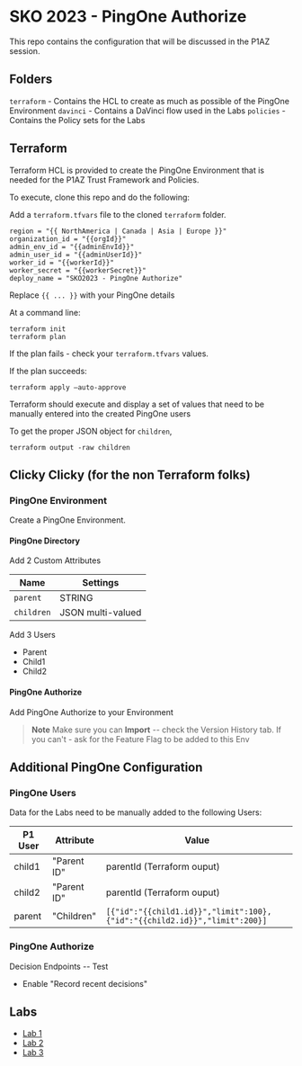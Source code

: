 # SKO 2023 - PingOne Authorize

This repo contains the configuration that will be discussed in the P1AZ session.

## Folders

`terraform` - Contains the HCL to create as much as possible of the PingOne Environment
`davinci` - Contains a DaVinci flow used in the Labs
`policies` - Contains the Policy sets for the Labs

## Terraform

Terraform HCL is provided to create the PingOne Environment that is needed for the P1AZ Trust Framework and Policies.

To execute, clone this repo and do the following:

Add a `terraform.tfvars` file to the cloned `terraform` folder.

```hcl
region = "{{ NorthAmerica | Canada | Asia | Europe }}"
organization_id = "{{orgId}}"
admin_env_id = "{{adminEnvId}}"
admin_user_id = "{{adminUserId}}"
worker_id = "{{workerId}}"
worker_secret = "{{workerSecret}}"
deploy_name = "SKO2023 - PingOne Authorize"
```

Replace `{{ ... }}` with your PingOne details

At a command line:

```hcl
terraform init
terraform plan
```

If the plan fails - check your `terraform.tfvars` values.

If the plan succeeds:

```hcl
terraform apply —auto-approve
````

Terraform should execute and display a set of values that need to be manually entered into the created PingOne users

To get the proper JSON object for `children`,

```hcl
terraform output -raw children
```

## Clicky Clicky (for the non Terraform folks)

### PingOne Environment

Create a PingOne Environment.

#### PingOne Directory

Add 2 Custom Attributes

| Name | Settings |
| --- | --- |
| `parent` |  STRING |
| `children` | JSON multi-valued |

Add 3 Users

* Parent
* Child1
* Child2

#### PingOne Authorize

Add PingOne Authorize to your Environment

>**Note** Make sure you can **Import** -- check the Version History tab.
>If you can't - ask for the Feature Flag to be added to this Env

## Additional PingOne Configuration

### PingOne Users

Data for the Labs need to be manually added to the following Users:

| P1 User | Attribute | Value |
| --- | --- | --- |
| child1 | "Parent ID" | parentId (Terraform ouput) |
| child2 | "Parent ID" | parentId (Terraform ouput) |
| parent | "Children" | `[{"id":"{{child1.id}}","limit":100},{"id":"{{child2.id}}","limit":200}]`

### PingOne Authorize

Decision Endpoints -- Test

* Enable "Record recent decisions"

## Labs

* [Lab 1](./P1AZ%20Labs/Lab1.md)
* [Lab 2](./P1AZ%20Labs/Lab2.md)
* [Lab 3](./P1AZ%20Labs/Lab3.md)

